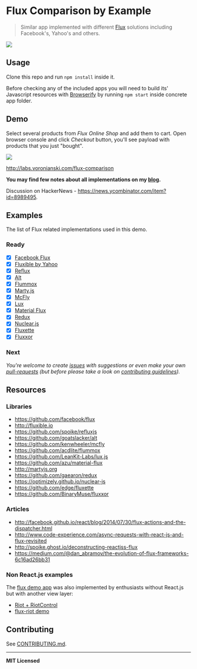 # Flux Comparison by Example

> Similar app implemented with different [Flux](https://facebook.github.io/flux/) solutions including Facebook's, Yahoo's and others.

[![](https://farm9.staticflickr.com/8643/16226391077_424b0a87dd.jpg)](http://pixelhunter.me/post/110248593059/flux-solutions-compared-by-example)

## Usage

Clone this repo and run `npm install` inside it.

Before checking any of the included apps you will need to build its' Javascript resources with [Browserify](http://browserify.org/) by running `npm start` inside concrete app folder.

## Demo

Select several products from _Flux Online Shop_ and add them to cart. Open browser console and click _Checkout_ button, you'll see payload with products that you just "bought".

[![](https://dl.dropboxusercontent.com/u/100463011/flux-shop-demo2.gif)](http://labs.voronianski.com/flux-comparison)

http://labs.voronianski.com/flux-comparison

**You may find few notes about all implementations on my [blog](http://pixelhunter.me/post/110248593059/flux-solutions-compared-by-example).**

Discussion on HackerNews - https://news.ycombinator.com/item?id=8989495.

## Examples

The list of Flux related implementations used in this demo.

### Ready

* [x] [Facebook Flux](https://github.com/voronianski/flux-samples/tree/master/facebook-flux)
* [x] [Fluxible by Yahoo](https://github.com/voronianski/flux-samples/tree/master/yahoo-fluxible)
* [x] [Reflux](https://github.com/voronianski/flux-samples/tree/master/reflux)
* [x] [Alt](https://github.com/voronianski/flux-samples/tree/master/alt)
* [x] [Flummox](https://github.com/voronianski/flux-samples/tree/master/flummox)
* [x] [Marty.js](https://github.com/voronianski/flux-samples/tree/master/marty)
* [x] [McFly](https://github.com/voronianski/flux-samples/tree/master/mcfly)
* [x] [Lux](https://github.com/voronianski/flux-comparison/tree/master/lux)
* [x] [Material Flux](https://github.com/voronianski/flux-comparison/tree/master/material-flux)
* [x] [Redux](https://github.com/voronianski/flux-comparison/tree/master/redux)
* [x] [Nuclear.js](https://github.com/voronianski/flux-comparison/tree/master/nuclear-js)
* [x] [Fluxette](https://github.com/voronianski/flux-comparison/tree/master/fluxette)
* [x] [Fluxxor](https://github.com/voronianski/flux-comparison/tree/master/fluxxor)

### Next

_You're welcome to create [issues](https://github.com/voronianski/flux-comparison/issues) with suggestions or even make your own [pull-requests](https://github.com/voronianski/flux-comparison/pulls) (but before please take a look on [contributing guidelines](https://github.com/voronianski/flux-comparison/blob/master/CONTRIBUTING.md))._

## Resources

### Libraries

- https://github.com/facebook/flux
- http://fluxible.io
- https://github.com/spoike/refluxjs
- https://github.com/goatslacker/alt
- https://github.com/kenwheeler/mcfly
- https://github.com/acdlite/flummox
- https://github.com/LeanKit-Labs/lux.js
- https://github.com/azu/material-flux
- http://martyjs.org
- https://github.com/gaearon/redux
- https://optimizely.github.io/nuclear-js
- https://github.com/edge/fluxette
- https://github.com/BinaryMuse/fluxxor

### Articles

- http://facebook.github.io/react/blog/2014/07/30/flux-actions-and-the-dispatcher.html
- http://www.code-experience.com/async-requests-with-react-js-and-flux-revisited
- http://spoike.ghost.io/deconstructing-reactjss-flux
- https://medium.com/@dan_abramov/the-evolution-of-flux-frameworks-6c16ad26bb31

### Non React.js examples

The [flux demo app](http://labs.voronianski.com/flux-comparison/) was also implemented by enthusiasts without React.js but with another view layer:

* [Riot + RiotControl](https://github.com/txchen/feplay/tree/gh-pages/riot_flux)
* [flux-riot demo](https://github.com/mingliangfeng/flux-riot-demo)

## Contributing

See [CONTRIBUTING.md](https://github.com/voronianski/flux-comparison/blob/master/CONTRIBUTING.md).

---

**MIT Licensed**
